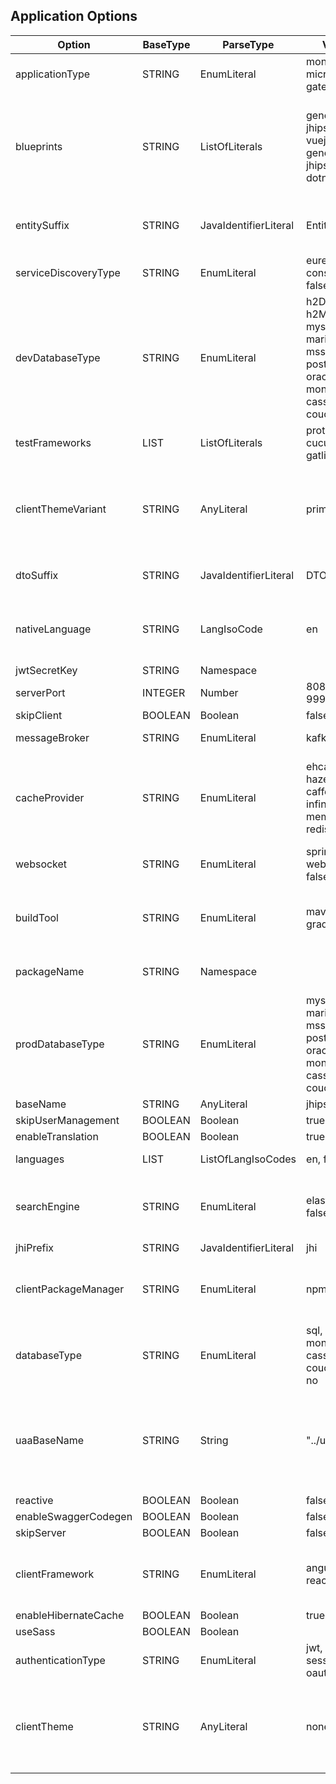##  Application Options
| Option               | BaseType | ParseType             | Values                                                                               | Description                                                                                |
| -------------------- | -------- | --------------------- | ------------------------------------------------------------------------------------ | ------------------------------------------------------------------------------------------ |
| applicationType      | STRING   | EnumLiteral           | monolith, microservice, gateway, uaa                                                    | One of the listed values                                                                   |
| blueprints           | STRING   | ListOfLiterals        | generator-jhipster-vuejs, generator-jhipster-dotnetcore                               | [generator-jhipster-vuejs] or [generator-jhipster-vuejs,  generator-jhipster-dotnetcore]    |
| entitySuffix         | STRING   | JavaIdentifierLiteral | Entity                                                                               | Suffix for entities. false for empty string                                                |
| serviceDiscoveryType | STRING   | EnumLiteral           | eureka, consul, no, false                                                               | One of the listed values                                                                   |
| devDatabaseType      | STRING   | EnumLiteral           | h2Disk, h2Memory, mysql, mariadb, mssql, postgresql, oracle, no, mongodb, cassandra, couchbase | One of the listed values or one of the prod database type                                  |
| testFrameworks       | LIST     | ListOfLiterals        | protractor, cucumber, gatling                                                          | Braces mandatory                                                                           |
| clientThemeVariant   | STRING   | AnyLiteral            | primary                                                                              | You can put whatever value you want,  provided you know it will work (like dark,  or light)  |
| dtoSuffix            | STRING   | JavaIdentifierLiteral | DTO                                                                                  | Suffix for DTOs. false for empty string                                                    |
| nativeLanguage       | STRING   | LangIsoCode           | en                                                                                   | One of the languages as ISO code supported by JHipster                                     |
| jwtSecretKey         | STRING   | Namespace             |                                                                                      |                                                                                            |
| serverPort           | INTEGER  | Number                | 8080, 8081, 9999                                                                       | Depends on the app type                                                                    |
| skipClient           | BOOLEAN  | Boolean               | false                                                                                | true or false                                                                              |
| messageBroker        | STRING   | EnumLiteral           | kafka, false                                                                          | One of the listed values                                                                   |
| cacheProvider        | STRING   | EnumLiteral           | ehcache, hazelcast, caffeine, infinispan, memcached, redis, no                             | One of the listed values,  ehcache for monoliths and gateways,  hazelcast otherwise          |
| websocket            | STRING   | EnumLiteral           | spring-websocket, false                                                               |                                                                                            |
| buildTool            | STRING   | EnumLiteral           | maven, gradle                                                                         | One of the listed values or one of the prod database type                                  |
| packageName          | STRING   | Namespace             |                                                                                      | Sets the packageFolder option                                                              |
| prodDatabaseType     | STRING   | EnumLiteral           | mysql, mariadb, mssql, postgresql, oracle, no, mongodb, cassandra, couchbase                 | One of the listed values or one of the prod database type                                  |
| baseName             | STRING   | AnyLiteral            | jhipster                                                                             |                                                                                            |
| skipUserManagement   | BOOLEAN  | Boolean               | true                                                                                 |                                                                                            |
| enableTranslation    | BOOLEAN  | Boolean               | true                                                                                 |                                                                                            |
| languages            | LIST     | ListOfLangIsoCodes    | en, fr                                                                                | Braces are mandatory                                                                       |
| searchEngine         | STRING   | EnumLiteral           | elasticsearch, false                                                                  | One of the listed values or one of the prod database type                                  |
| jhiPrefix            | STRING   | JavaIdentifierLiteral | jhi                                                                                  |                                                                                            |
| clientPackageManager | STRING   | EnumLiteral           | npm, yarn                                                                             | One of the listed values or one of the prod database type                                  |
| databaseType         | STRING   | EnumLiteral           | sql, mongodb, cassandra, couchbase, no                                                   | One of the listed values or one of the prod database type                                  |
| uaaBaseName          | STRING   | String                | "../uaa"                                                                             | Mandatory for gateway and microservices if auth type is uaa,  must be between double-quotes |
| reactive             | BOOLEAN  | Boolean               | false                                                                                | true or false                                                                              |
| enableSwaggerCodegen | BOOLEAN  | Boolean               | false                                                                                | true or false                                                                              |
| skipServer           | BOOLEAN  | Boolean               | false                                                                                | true or false                                                                              |
| clientFramework      | STRING   | EnumLiteral           | angularX, react                                                                       | One of the listed values or one of the prod database type                                  |
| enableHibernateCache | BOOLEAN  | Boolean               | true                                                                                 | true or false                                                                              |
| useSass              | BOOLEAN  | Boolean               |                                                                                      | true or false                                                                              |
| authenticationType   | STRING   | EnumLiteral           | jwt, uaa, session, oauth2                                                               | uaa for UAA apps,  jwt otherwise                                                            |
| clientTheme          | STRING   | AnyLiteral            | none                                                                                 | You can put whatever value you want,  provided you know it will work (like yeti)            |
